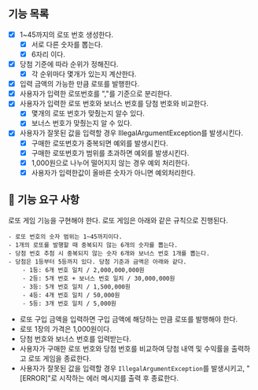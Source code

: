 ## 기능 목록

- [x] 1~45까지의 로또 번호 생성한다.
  - [x] 서로 다른 숫자를 뽑는다.
  - [x] 6자리 이다.
- [x] 당첨 기준에 따라 순위가 정해진다.
  - [x] 각 순위마다 몇개가 있는지 계산한다.
- [x] 입력 금액의 가능한 만큼 로또를 발행한다.
- [x] 사용자가 입력한 로또번호를 ","를 기준으로 분리한다.
- [x] 사용자가 입력한 로또 번호와 보너스 번호를 당첨 번호와 비교한다.
  - [x] 몇개의 로또 번호가 맞췄는지 알수 있다.
  - [x] 보너스 번호가 맞췄는지 알 수 있다.
- [x] 사용자가 잘못된 값을 입력할 경우 IllegalArgumentException를 발생시킨다.
  - [x] 구매한 로또번호가 중복되면 예외를 발생시킨다.
  - [x] 구매한 로또번호가 범위를 초과하면 예외를 발생시킨다.
  - [x] 1,000원으로 나누어 떨어지지 않는 경우 예외 처리한다.
  - [x] 사용자가 입력한값이 올바른 숫자가 아니면 예외처리한다.

## 🚀 기능 요구 사항
로또 게임 기능을 구현해야 한다. 로또 게임은 아래와 같은 규칙으로 진행된다.

```
- 로또 번호의 숫자 범위는 1~45까지이다.
- 1개의 로또를 발행할 때 중복되지 않는 6개의 숫자를 뽑는다.
- 당첨 번호 추첨 시 중복되지 않는 숫자 6개와 보너스 번호 1개를 뽑는다.
- 당첨은 1등부터 5등까지 있다. 당첨 기준과 금액은 아래와 같다.
    - 1등: 6개 번호 일치 / 2,000,000,000원
    - 2등: 5개 번호 + 보너스 번호 일치 / 30,000,000원
    - 3등: 5개 번호 일치 / 1,500,000원
    - 4등: 4개 번호 일치 / 50,000원
    - 5등: 3개 번호 일치 / 5,000원
```

- 로또 구입 금액을 입력하면 구입 금액에 해당하는 만큼 로또를 발행해야 한다.
- 로또 1장의 가격은 1,000원이다.
- 당첨 번호와 보너스 번호를 입력받는다.
- 사용자가 구매한 로또 번호와 당첨 번호를 비교하여 당첨 내역 및 수익률을 출력하고 로또 게임을 종료한다.
- 사용자가 잘못된 값을 입력할 경우 `IllegalArgumentException`를 발생시키고, "[ERROR]"로 시작하는 에러 메시지를 출력 후 종료한다.
